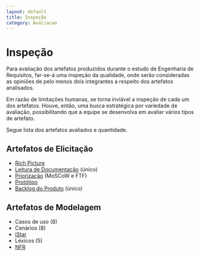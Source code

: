 ```yaml
---
layout: default
title: Inspeção
category: Avaliacao
---
```


# Inspeção

Para avaliação dos artefatos produzidos durante o estudo de Engenharia de Requisitos, far-se-á uma inspeção da qualidade, onde serão consideradas as opiniões de pelo menos dois integrantes a respeito dos artefatos analisados.

Em razão de limitações humanas, se torna inviável a inspeção de cada um dos artefatos. Houve, então, uma busca estratégica por variedade de avaliação, possibilitando que a equipe se desenvolva em avaliar vários tipos de artefato.

Segue lista dos artefatos avaliados e quantidade.

## Artefatos de Elicitação

- [Rich Picture](inspec_richpictures.html)
- [Leitura de Documentação](inspec_leitura.html) (único)
- [Priorização](inspec_priorizacao.html) (MoSCoW e FTF)
- [Protótipo](inspec_prototipo.html)
- [Backlog do Produto](inspec_backlog.html) (único)

## Artefatos de Modelagem

- Casos de uso (8)
- Cenários (8)
- [iStar](inspec_istar.html)
- Léxicos (5)
- [NFR](inspec_nfr.html)  
